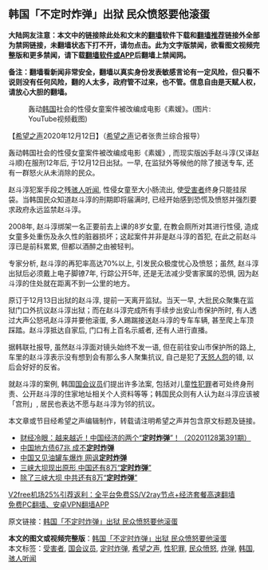  <h2>韩国「不定时炸弹」出狱 民众愤怒要他滚蛋</h2> <p class="notice"><b>大陆网友注意：本文中的链接除此处和文末的<a href="https://github.com/bannedbook/fanqiang" >翻墙</a>软件下载和<a href="https://github.com/killgcd/justmysocks/blob/master/README.md">翻墙推荐</a>链接外全部为禁网链接，未翻墙状态下打不开，请勿点击。此为文字版禁闻，欲看图文视频完整版和更多禁闻，请下载<a href="https://github.com/bannedbook/fanqiang">翻墙软件或APP</a>后翻墙上禁闻网。</p><p>备注：翻墙看新闻非常安全，翻墙以真实身份发表敏感言论有一定风险，但只看不说则没有任何风险，翻的人太多，政府管不过来，也不管。信息自由是天赋人权，请放心大胆的翻墙。</b></p>  <div class="entry"> <figure><figcaption>轰动<a href="https://www.bannedbook.org/bnews/tag/%e9%9f%a9%e5%9b%bd/" class="st_tag internal_tag" rel="tag" title="标签 韩国 下的日志">韩国</a>社会的性侵女童案件被改编成电影《素媛》。(图片: YouTube视频截图)</figcaption></figure> <p>【<span class='wp_keywordlink_affiliate'><a href="https://www.soundofhope.org" title="希望之声" target="_blank">希望之声</a></span>2020年12月12日】（<a href="https://www.bannedbook.org/bnews/tag/%e5%b8%8c%e6%9c%9b%e4%b9%8b%e5%a3%b0/" class="st_tag internal_tag" rel="tag" title="标签 希望之声 下的日志">希望之声</a>记者张贵兰综合报导）</p> <p>轰动韩国社会的性侵女童案件被改编成电影《素媛》, 而现实版凶手赵斗淳(又译赵斗顺)在服刑12年后, 于12月12日出狱。一早, 在监狱外等候他的除了接送专车, 还有一群怒火从未消除的民众。</p> <p>赵斗淳犯案手段之残<a href="https://www.bannedbook.org/bnews/tag/%E9%AA%87%E4%BA%BA%E5%90%AC%E9%97%BB/" class="st_tag internal_tag" rel="tag" title="标签 骇人听闻 下的日志">骇人听闻</a>, 性侵女童至大小肠流出, 使<a href="https://www.bannedbook.org/bnews/tag/%e5%8f%97%e5%ae%b3%e8%80%85/" class="st_tag internal_tag" rel="tag" title="标签 受害者 下的日志">受害者</a>终身只能挂尿袋。当韩国民众知道赵斗淳的刑期即将届满时, 已经开始感到恐慌及愤怒并强烈要求政府永远监禁赵斗淳。</p> <p>2008年, 赵斗淳绑架一名正要前去上课的8岁女童, 在教会厕所对其进行性侵, 造成女童多处重伤及永久性的脏器损坏；这起案件并非是赵斗淳的首犯, 在此之前赵斗淳已是前科累累, 但都以酒醉之由被轻判。</p>  <p>专家分析, 赵斗淳的再犯率高达70%以上, 引发民众极度忧心及愤怒；虽然, 赵斗淳出狱后必须戴上电子脚镣7年, 行踪公开5年, 还是无法减少受害家属的恐惧, 因为赵斗淳的住处就在距离不到一公里的地方。</p> <p></p> <p>原订于12月13日出狱的赵斗淳, 提前一天离开监狱。当天一早, 大批民众聚集在监狱门口外抗议赵斗淳出狱；而在赵斗淳完成所有手续步出安山市保护所时, 有人透过大声公怒吼赵斗淳并要他滚蛋, 多人踢踹接送赵斗淳的专车车辆, 甚至爬上车顶踩踏。赵斗淳抵达自家后, 门口有上百名示威者, 还有人进行直播。</p> <p>据韩联社报导, 虽然赵斗淳面对镜头始终不发一语, 但在前往安山市保护所的路上, 车里的赵斗淳表示没有想到会有那么多人聚集抗议, 自己是犯了<span class='wp_keywordlink'><a href="https://www.bannedbook.org/forum2/topic546.html" title="《天怒》陈希同王宝森事件内幕" target="_blank">天怒</a></span><span class='wp_keywordlink'><a href="https://www.bannedbook.org/forum2/topic66.html" title="任彦芳：《人怨》" target="_blank">人怨</a></span>的错, 以后会好好的反省。  </p>  <p>就赵斗淳的案例, 韩国<a href="https://www.bannedbook.org/bnews/tag/%e5%9b%bd%e4%bc%9a%e8%ae%ae%e5%91%98/" class="st_tag internal_tag" rel="tag" title="标签 国会议员 下的日志">国会议员</a>们提出许多法案, 包括对儿童<a href="https://www.bannedbook.org/bnews/tag/%E6%80%A7%E7%8A%AF%E7%BD%AA/" class="st_tag internal_tag" rel="tag" title="标签 性犯罪 下的日志">性犯罪</a>者可处终身刑责、公开赵斗淳的住家地址相关个人资料等等；韩国民众则有人认为赵斗淳应该被「宫刑」, 居民也表达不愿与赵斗淳为邻的抗议。</p> <p></p> <p>本文章或节目经希望之声编辑制作，转载请注明希望之声并包含原文标题及链接。</p> <ul class='op-related-articles' title='相关阅读'> <li><a href='https://www.bannedbook.org/bnews/bannedvideo/20201128/1438614.html' target='_blank'>财经冷眼：越来越近！中国经济的两个“<b>定时炸弹</b>”！（20201128第391期）</a></li> <li><a href='https://www.bannedbook.org/bnews/comments/20200722/1364354.html' target='_blank'>中国地方债67兆 成不<b>定时炸弹</b></a></li> <li><a href='https://www.bannedbook.org/bnews/cnnews/20200716/1361872.html' target='_blank'>中国又见油罐车爆炸 网讽<b>定时炸弹</b></a></li> <li><a href='https://www.bannedbook.org/bnews/cbnews/20200706/1356376.html' target='_blank'>三峡大坝现出原形 中国还有8万“<b>定时炸弹</b>”</a></li> <li><a href='https://www.bannedbook.org/bnews/cbnews/20200705/1355856.html' target='_blank'>除了三峡大坝 中共还有8万“<b>定时炸弹</b>”</a></li> </ul> <p class="texttj"> <a href="https://github.com/bannedbook/fanqiang/wiki/V2ray%E6%9C%BA%E5%9C%BA" target="_blank">V2free机场25%引荐返利：全平台免费SS/V2ray节点+经济套餐高速翻墙</a><br/> <a href="https://github.com/bannedbook/fanqiang/wiki/%E7%A6%81%E9%97%BB%E7%BD%91%E5%AE%89%E5%8D%93%E7%BF%BB%E5%A2%99%E6%96%B0%E9%97%BBAPP" target="_blank">免费PC翻墙、安卓VPN翻墙APP</a></p><p>原文链接：<a class="src_link"  href="https://www.soundofhope.org/post/452890" target="_blank">韩国「不定时炸弹」出狱 民众愤怒要他滚蛋</a></p> <a name='sharetosocial'></a>       <div><b>本文的图文或视频完整版</b>：<a href='https://www.bannedbook.org/bnews/comments/20201212/1446473.html'>韩国「不定时炸弹」出狱 民众愤怒要他滚蛋</a></div>  </div><!--END ENTRY--> <div class="postfooter"> <div>本文标签：<a href="https://www.bannedbook.org/bnews/tag/%e5%8f%97%e5%ae%b3%e8%80%85/" rel="tag">受害者</a>, <a href="https://www.bannedbook.org/bnews/tag/%e5%9b%bd%e4%bc%9a%e8%ae%ae%e5%91%98/" rel="tag">国会议员</a>, <a href="https://www.bannedbook.org/bnews/tag/%E5%AE%9A%E6%97%B6%E7%82%B8%E5%BC%B9/" rel="tag">定时炸弹</a>, <a href="https://www.bannedbook.org/bnews/tag/%e5%b8%8c%e6%9c%9b%e4%b9%8b%e5%a3%b0/" rel="tag">希望之声</a>, <a href="https://www.bannedbook.org/bnews/tag/%E6%80%A7%E7%8A%AF%E7%BD%AA/" rel="tag">性犯罪</a>, <a href="https://www.bannedbook.org/bnews/tag/%E6%B0%91%E4%BC%97%E6%84%A4%E6%80%92/" rel="tag">民众愤怒</a>, <a href="https://www.bannedbook.org/bnews/tag/%e7%82%b8%e5%bc%b9/" rel="tag">炸弹</a>, <a href="https://www.bannedbook.org/bnews/tag/%e9%9f%a9%e5%9b%bd/" rel="tag">韩国</a>, <a href="https://www.bannedbook.org/bnews/tag/%E9%AA%87%E4%BA%BA%E5%90%AC%E9%97%BB/" rel="tag">骇人听闻</a></div>  </div><!--END POSTFOOTER--> 